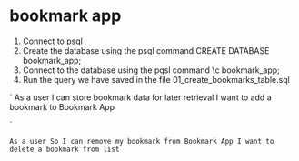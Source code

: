 # bookmark app

1. Connect to psql
2. Create the database using the psql command CREATE DATABASE bookmark_app;
3. Connect to the database using the pqsl command \c bookmark_app;
4. Run the query we have saved in the file 01_create_bookmarks_table.sql



`
As a user
I can store bookmark data for later retrieval
I want to add a bookmark to Bookmark App

`

`
As a user
So I can remove my bookmark from Bookmark App
I want to delete a bookmark from list
`